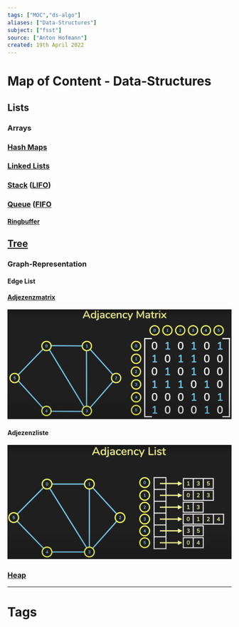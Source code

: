 ```yaml
---
tags: ["MOC","ds-algo"]
aliases: ["Data-Structures"]
subject: ["fsst"]
source: ["Anton Hofmann"]
created: 19th April 2022
---
```

# Map of Content - Data-Structures

## Lists

### Arrays

### [Hash Maps](Hash%20Maps.md)

### [Linked Lists](Linked%20Lists.md)

### [Stack](Stack.md) ([LIFO](Stack.md))

### [Queue](../C/Queue.md) ([FIFO](../C/Queue.md)

#### [Ringbuffer](../../digital-technik/Ringbuffer.md)

## [Tree](Tree.md)

### Graph-Representation

#### Edge List

#### [Adjezenzmatrix](https://de.wikipedia.org/wiki/Adjazenzmatrix)

![adj_matrix|750](../assets/adj_matrix.png)

#### Adjezenzliste

![adj_liste|750](../assets/adj_liste.png)

### [Heap](Heap.md)

---

# Tags
